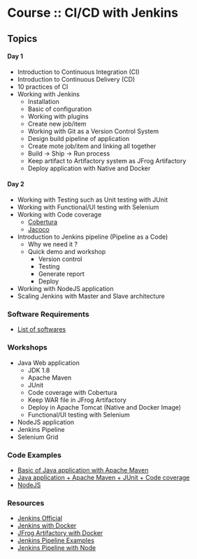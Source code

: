 # Course :: CI/CD with Jenkins

## Topics

#### Day 1
* Introduction to Continuous Integration (CI)
* Introduction to Continuous Delivery (CD)
* 10 practices of CI
* Working with Jenkins
  * Installation
  * Basic of configuration
  * Working with plugins
  * Create new job/item
  * Working with Git as a Version Control System
  * Design build pipeline of application
  * Create mote job/item and linking all together
  * Build -> Ship -> Run process
  * Keep artifact to Artifactory system as JFrog Artifactory
  * Deploy application with Native and Docker
  
#### Day 2
* Working with Testing such as Unit testing  with JUnit
* Working with Functional/UI testing with Selenium
* Working with Code coverage
  * [Cobertura](http://cobertura.github.io/cobertura/)
  * [Jacoco](http://www.eclemma.org/jacoco/)
* Introduction to Jenkins pipeline (Pipeline as a Code)
  * Why we need it ?
  * Quick demo and workshop
    * Version control
    * Testing
    * Generate report
    * Deploy
* Working with NodeJS application
* Scaling Jenkins with Master and Slave architecture

### Software Requirements
* [List of softwares](https://github.com/up1/course-ci-cd-with-jenkins/wiki/Softwares)

### Workshops

* Java Web application
  * JDK 1.8
  * Apache Maven
  * JUnit
  * Code coverage with Cobertura
  * Keep WAR file in JFrog Artifactory
  * Deploy in Apache Tomcat (Native and Docker Image)
  * Functional/UI testing with Selenium
* NodeJS application
* Jenkins Pipeline
* Selenium Grid

### Code Examples

* [Basic of Java application with Apache Maven](https://github.com/up1/maven_java_web_example)
* [Java application + Apache Maven + JUnit + Code coverage](https://github.com/up1/workshop-java-web-tdd/)
* [NodeJS](https://github.com/up1/workshop-tdd-api-with-nodejs)


### Resources

* [Jenkins Official](https://jenkins.io)
* [Jenkins with Docker](https://github.com/jenkinsci/docker/blob/master/README.md)
* [JFrog Artifactory with Docker](https://www.jfrog.com/confluence/display/RTF/Installing+with+Docker)
* [Jenkins Pipeline Examples](https://github.com/jenkinsci/pipeline-examples)
* [Jenkins Pipeline with Node](https://jenkins.io/doc/tutorials/building-a-node-js-and-react-app-with-npm/)



